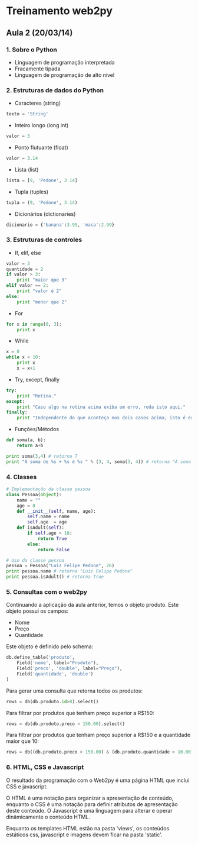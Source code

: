 # Treinamento web2py

## Aula 2 (20/03/14)

### 1. Sobre o Python

- Linguagem de programação interpretada
- Fracamente tipada
- Linguagem de programação de alto nível

###	2. Estruturas de dados do Python

-	Caracteres (string)

``` python
texto = 'String'
```

-	Inteiro longo (long int)

``` python
valor = 3
```

-	Ponto flutuante (float)

``` python
valor = 3.14
```

-	Lista (list)

``` python
lista = [9, 'Pedone', 3.14]
```

-	Tupla (tuples)

``` python
tupla = (9, 'Pedone', 3.14)
```

-	Dicionários (dictionaries)

``` python
dicionario = {'banana':3.99, 'maca':2.99}
```

### 3. Estruturas de controles

- If, elif, else

``` python
valor = 3
quantidade = 2
if valor > 3:
	print "maior que 3"
elif valor == 2:
	print "valor é 2"
else:
	print "menor que 2"
```

- For

```python
for x in range(0, 3):
    print x
```

- While

```python
x = 0
while x < 10:
	print x
	x = x+1
```

- Try, except, finally

``` python
try:
	print "Rotina."
except:
	print "Caso algo na rotina acima exiba um erro, roda isto aqui."
finally:
	print "Independente do que aconteça nos dois casos acima, isto é executado."
```

- Funções/Métodos

```python
def soma(a, b):
	return a+b

print soma(3,4) # retorna 7
print "A soma de %s + %s é %s " % (3, 4, soma(3, 4)) # retorna "A soma de 3 + 4 é 7"
```

### 4. Classes

```python
# Implementação da classe pessoa
class Pessoa(object):
	name = ""
	age = 0
	def __init__(self, name, age):
		self.name = name
		self.age  = age
	def isAdult(self):
		if self.age > 18:
			return True
		else:
			return False

# Uso da classe pessoa
pessoa = Pessoa("Luiz Felipe Pedone", 26)
print pessoa.name # retorna "Luiz Felipe Pedone"
print pessoa.isAdult() # retorna True
```

### 5. Consultas com o web2py

Continuando a aplicação da aula anterior, temos o objeto produto. Este objeto possui os campos:

- Nome
- Preço
- Quantidade

Este objeto é definido pelo schema:

``` python
db.define_table('produto',
    Field('nome', label="Produto"),
    Field('preco', 'double', label="Preço"),
    Field('quantidade', 'double')
)
```

Para gerar uma consulta que retorna todos os produtos:

``` python
rows = db(db.produto.id>0).select()
```

Para filtrar por produtos que tenham preço superior a R$150:

``` python
rows = db(db.produto.preco > 150.00).select()
```

Para filtrar por produtos que tenham preço superior a R$150 e a quantidade maior que 10:
``` python
rows = db((db.produto.preco > 150.00) & (db.produto.quantidade > 10.00)).select()
```

### 6. HTML, CSS e Javascript

O resultado da programação com o Web2py é uma página HTML que inclui CSS e javascript.

O HTML é uma notação para organizar a apresentação de conteúdo, enquanto o CSS é uma notação para definir atributos de apresentação deste conteúdo.
O Javascript é uma linguagem para alterar e operar dinâmicamente o conteúdo HTML.

Enquanto os templates HTML estão na pasta 'views', os conteúdos estáticos css, javascript e imagens devem ficar na pasta 'static'.

